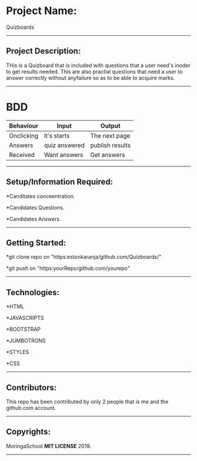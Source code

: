 # Project Name:

Quizboards

---

## Project Description:

THis is a Quizboard that is included with questions that a user need's inoder to get results needed.
This are also practial questions that need a user to answer correctly without anyfailure so as to be able to acquire marks.

---

# BDD

|Behaviour |Input |Output|
|----------|------|------|
|Onclicking|it's starts|The next page|
|Answers   |quiz answered|publish results|
|Received  |Want answers |Get answers|

---

## Setup/Information Required:

*Canditates conceentration.

*Candidates Questions.

*Candidates Answers.

---

## Getting Started:

*git clone repo on "https:estonkaranja/github.com/Quizboards/"

*git push on "https:yourRepo/github.com/yourepo"

---

## Technologies:

*HTML

*JAVASCRIPTS

*BOOTSTRAP

*JUMBOTRONS

*STYLES

*CSS

---

## Contributors:

This repo has been contributed by only 2 people that is me and the github.com account.

---

## Copyrights:

MoringaSchool **MIT LICENSE** 2019.

---

